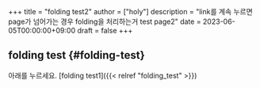 +++
title = "folding test2"
author = ["holy"]
description = "link를 계속 누르면 page가 넘어가는 경우 folding을 처리하는거 test page2"
date = 2023-06-05T00:00:00+09:00
draft = false
+++

## folding test {#folding-test}

아래를 누르세요.
[folding test1]({{< relref "folding_test" >}})
